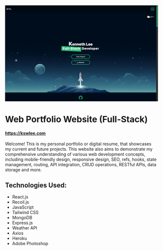 ![Web Portfolio Image](https://raw.githubusercontent.com/spaceorb/kswlee.com/main/build/static/media/project1.71ff2d7a0eaad3f7a794.jpeg)
# Web Portfolio Website (Full-Stack)
#### https://kswlee.com

Welcome! This is my personal portfolio or digital resume, that showcases my current and future projects. This website also aims to demonstrate my comprehensive understanding of various web development concepts, including mobile-friendly design, responsive design, SEO, refs, hooks, state management, routing, API integration, CRUD operations, RESTful APIs, data storage and more. 

## Technologies Used:
- React.js
- Recoil.js
- JavaScript
- Tailwind CSS
- MongoDB
- Express.js
- Weather API
- Axios
- Heroku
- Adobe Photoshop

